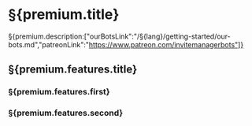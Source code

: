 # §{premium.title}

§{premium.description:["ourBotsLink":"/§{lang}/getting-started/our-bots.md","patreonLink":"https://www.patreon.com/invitemanagerbots"]}

## §{premium.features.title}

### §{premium.features.first}

### §{premium.features.second}
